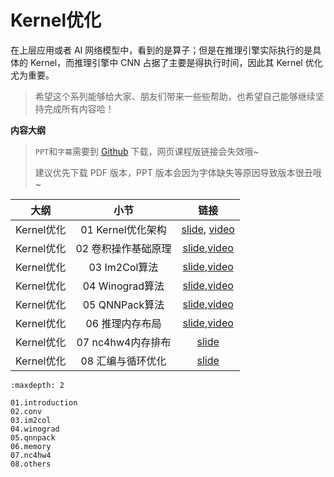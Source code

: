 <!--Copyright © ZOMI 适用于[License](https://github.com/chenzomi12/DeepLearningSystem)版权许可-->

# Kernel优化

在上层应用或者 AI 网络模型中，看到的是算子；但是在推理引擎实际执行的是具体的 Kernel，而推理引擎中 CNN 占据了主要是得执行时间，因此其 Kernel 优化尤为重要。

> 希望这个系列能够给大家、朋友们带来一些些帮助，也希望自己能够继续坚持完成所有内容哈！

**内容大纲**

> `PPT`和`字幕`需要到 [Github](https://github.com/chenzomi12/DeepLearningSystem) 下载，网页课程版链接会失效哦~
>
> 建议优先下载 PDF 版本，PPT 版本会因为字体缺失等原因导致版本很丑哦~

| 大纲 | 小节 | 链接|
|:--:|:--:|:--:|
| Kernel优化 | 01 Kernel优化架构 | [slide](./01.introduction.pdf), [video](https://www.bilibili.com/video/BV1Ze4y1c7Bb/) |
| Kernel优化 | 02 卷积操作基础原理 | [slide](./02.conv.pdf),[video](https://www.bilibili.com/video/BV1No4y1e7KX/) |
| Kernel优化 | 03 Im2Col算法 | [slide](./03.im2col.pdf),[video](https://www.bilibili.com/video/BV1Ys4y1o7XW/) |
| Kernel优化 | 04 Winograd算法 | [slide](./04.winograd.pdf),[video](https://www.bilibili.com/video/BV1vv4y1Y7sc/) |
| Kernel优化 | 05 QNNPack算法| [slide](./05.qnnpack.pdf),[video](https://www.bilibili.com/video/BV1ms4y1o7ki/) |
| Kernel优化 | 06 推理内存布局 | [slide](./06.memory.pdf),[video](https://www.bilibili.com/video/BV1eX4y1X7mL/) |
| Kernel优化 | 07 nc4hw4内存排布 | [slide](./07.nc4hw4.pdf) |
| Kernel优化 | 08 汇编与循环优化| [slide](./08.others.pdf) |

```toc
:maxdepth: 2

01.introduction
02.conv
03.im2col
04.winograd
05.qnnpack
06.memory
07.nc4hw4
08.others
```
